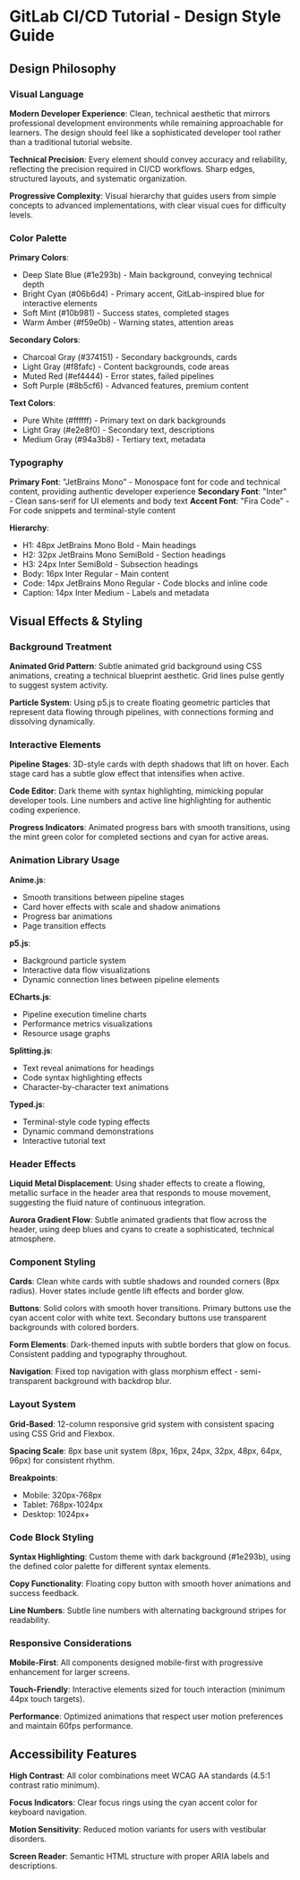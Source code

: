 # GitLab CI/CD Tutorial - Design Style Guide

## Design Philosophy

### Visual Language
**Modern Developer Experience**: Clean, technical aesthetic that mirrors professional development environments while remaining approachable for learners. The design should feel like a sophisticated developer tool rather than a traditional tutorial website.

**Technical Precision**: Every element should convey accuracy and reliability, reflecting the precision required in CI/CD workflows. Sharp edges, structured layouts, and systematic organization.

**Progressive Complexity**: Visual hierarchy that guides users from simple concepts to advanced implementations, with clear visual cues for difficulty levels.

### Color Palette
**Primary Colors**:
- Deep Slate Blue (#1e293b) - Main background, conveying technical depth
- Bright Cyan (#06b6d4) - Primary accent, GitLab-inspired blue for interactive elements
- Soft Mint (#10b981) - Success states, completed stages
- Warm Amber (#f59e0b) - Warning states, attention areas

**Secondary Colors**:
- Charcoal Gray (#374151) - Secondary backgrounds, cards
- Light Gray (#f8fafc) - Content backgrounds, code areas
- Muted Red (#ef4444) - Error states, failed pipelines
- Soft Purple (#8b5cf6) - Advanced features, premium content

**Text Colors**:
- Pure White (#ffffff) - Primary text on dark backgrounds
- Light Gray (#e2e8f0) - Secondary text, descriptions
- Medium Gray (#94a3b8) - Tertiary text, metadata

### Typography
**Primary Font**: "JetBrains Mono" - Monospace font for code and technical content, providing authentic developer experience
**Secondary Font**: "Inter" - Clean sans-serif for UI elements and body text
**Accent Font**: "Fira Code" - For code snippets and terminal-style content

**Hierarchy**:
- H1: 48px JetBrains Mono Bold - Main headings
- H2: 32px JetBrains Mono SemiBold - Section headings
- H3: 24px Inter SemiBold - Subsection headings
- Body: 16px Inter Regular - Main content
- Code: 14px JetBrains Mono Regular - Code blocks and inline code
- Caption: 14px Inter Medium - Labels and metadata

## Visual Effects & Styling

### Background Treatment
**Animated Grid Pattern**: Subtle animated grid background using CSS animations, creating a technical blueprint aesthetic. Grid lines pulse gently to suggest system activity.

**Particle System**: Using p5.js to create floating geometric particles that represent data flowing through pipelines, with connections forming and dissolving dynamically.

### Interactive Elements
**Pipeline Stages**: 3D-style cards with depth shadows that lift on hover. Each stage card has a subtle glow effect that intensifies when active.

**Code Editor**: Dark theme with syntax highlighting, mimicking popular developer tools. Line numbers and active line highlighting for authentic coding experience.

**Progress Indicators**: Animated progress bars with smooth transitions, using the mint green color for completed sections and cyan for active areas.

### Animation Library Usage
**Anime.js**: 
- Smooth transitions between pipeline stages
- Card hover effects with scale and shadow animations
- Progress bar animations
- Page transition effects

**p5.js**:
- Background particle system
- Interactive data flow visualizations
- Dynamic connection lines between pipeline elements

**ECharts.js**:
- Pipeline execution timeline charts
- Performance metrics visualizations
- Resource usage graphs

**Splitting.js**:
- Text reveal animations for headings
- Code syntax highlighting effects
- Character-by-character text animations

**Typed.js**:
- Terminal-style code typing effects
- Dynamic command demonstrations
- Interactive tutorial text

### Header Effects
**Liquid Metal Displacement**: Using shader effects to create a flowing, metallic surface in the header area that responds to mouse movement, suggesting the fluid nature of continuous integration.

**Aurora Gradient Flow**: Subtle animated gradients that flow across the header, using deep blues and cyans to create a sophisticated, technical atmosphere.

### Component Styling
**Cards**: Clean white cards with subtle shadows and rounded corners (8px radius). Hover states include gentle lift effects and border glow.

**Buttons**: Solid colors with smooth hover transitions. Primary buttons use the cyan accent color with white text. Secondary buttons use transparent backgrounds with colored borders.

**Form Elements**: Dark-themed inputs with subtle borders that glow on focus. Consistent padding and typography throughout.

**Navigation**: Fixed top navigation with glass morphism effect - semi-transparent background with backdrop blur.

### Layout System
**Grid-Based**: 12-column responsive grid system with consistent spacing using CSS Grid and Flexbox.

**Spacing Scale**: 8px base unit system (8px, 16px, 24px, 32px, 48px, 64px, 96px) for consistent rhythm.

**Breakpoints**: 
- Mobile: 320px-768px
- Tablet: 768px-1024px  
- Desktop: 1024px+

### Code Block Styling
**Syntax Highlighting**: Custom theme with dark background (#1e293b), using the defined color palette for different syntax elements.

**Copy Functionality**: Floating copy button with smooth hover animations and success feedback.

**Line Numbers**: Subtle line numbers with alternating background stripes for readability.

### Responsive Considerations
**Mobile-First**: All components designed mobile-first with progressive enhancement for larger screens.

**Touch-Friendly**: Interactive elements sized for touch interaction (minimum 44px touch targets).

**Performance**: Optimized animations that respect user motion preferences and maintain 60fps performance.

## Accessibility Features
**High Contrast**: All color combinations meet WCAG AA standards (4.5:1 contrast ratio minimum).

**Focus Indicators**: Clear focus rings using the cyan accent color for keyboard navigation.

**Motion Sensitivity**: Reduced motion variants for users with vestibular disorders.

**Screen Reader**: Semantic HTML structure with proper ARIA labels and descriptions.